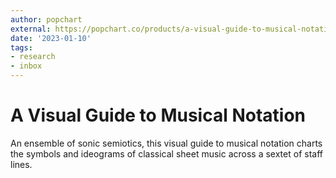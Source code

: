 ```yaml
---
author: popchart
external: https://popchart.co/products/a-visual-guide-to-musical-notation
date: '2023-01-10'
tags:
- research
- inbox
---
```


# A Visual Guide to Musical Notation

An ensemble of sonic semiotics, this visual guide to musical notation charts the symbols and ideograms of classical sheet music across a sextet of staff lines.
